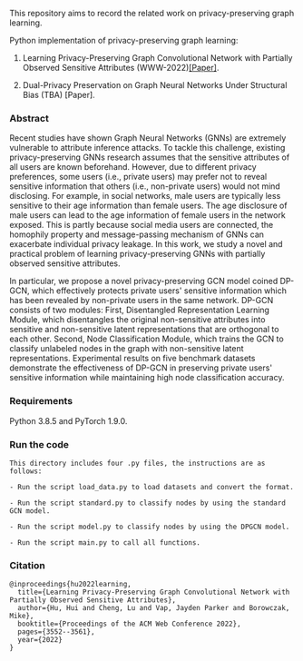 This repository aims to record the related work on privacy-preserving graph learning.

Python implementation of privacy-preserving graph learning:

1. Learning Privacy-Preserving Graph Convolutional Network with Partially Observed Sensitive Attributes (WWW-2022)[[Paper]](https://dl.acm.org/doi/10.1145/3485447.3511975).

2. Dual-Privacy Preservation on Graph Neural Networks Under Structural Bias (TBA) [Paper].

### Abstract
Recent studies have shown Graph Neural Networks (GNNs) are extremely vulnerable to attribute inference attacks. To tackle this challenge, existing privacy-preserving GNNs research assumes that the sensitive attributes of all users are known beforehand. However, due to different privacy preferences, some users (i.e., private users) may prefer not to reveal sensitive information that others (i.e., non-private users) would not mind disclosing. For example, in social networks, male users are typically less sensitive to their age information than female users. The age disclosure of male users can lead to the age information of female users in the network exposed. This is partly because social media users are connected, the homophily property and message-passing mechanism of GNNs can exacerbate individual privacy leakage. In this work, we study a novel and practical problem of learning privacy-preserving GNNs with partially observed sensitive attributes.
 
In particular, we propose a novel privacy-preserving GCN model coined DP-GCN, which effectively protects private users' sensitive information which has been revealed by non-private users in the same network. DP-GCN consists of two modules: First, Disentangled Representation Learning Module, which disentangles the original non-sensitive attributes into sensitive and non-sensitive latent representations that are orthogonal to each other. Second, Node Classification Module, which trains the GCN to classify unlabeled nodes in the graph with non-sensitive latent representations. Experimental results on five benchmark datasets demonstrate the effectiveness of DP-GCN in preserving private users' sensitive information while maintaining high node classification accuracy.

### Requirements

Python 3.8.5 and PyTorch 1.9.0.

### Run the code

```
This directory includes four .py files, the instructions are as follows:

- Run the script load_data.py to load datasets and convert the format.

- Run the script standard.py to classify nodes by using the standard GCN model.

- Run the script model.py to classify nodes by using the DPGCN model.

- Run the script main.py to call all functions.
```

### Citation
```
@inproceedings{hu2022learning,
  title={Learning Privacy-Preserving Graph Convolutional Network with Partially Observed Sensitive Attributes},
  author={Hu, Hui and Cheng, Lu and Vap, Jayden Parker and Borowczak, Mike},
  booktitle={Proceedings of the ACM Web Conference 2022},
  pages={3552--3561},
  year={2022}
}

```
